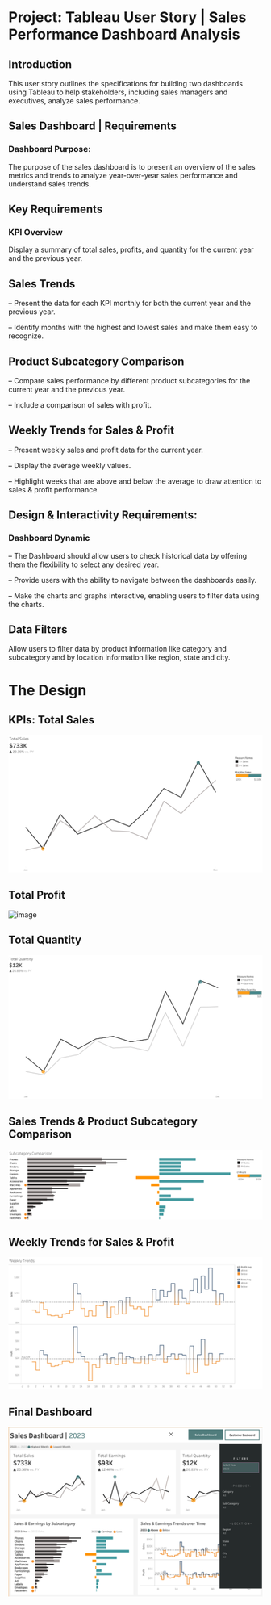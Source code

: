# Project: Tableau User Story | Sales Performance Dashboard Analysis

## Introduction
This user story outlines the specifications for building two dashboards using Tableau to help stakeholders, including sales managers and executives, analyze sales performance. 

## Sales Dashboard | Requirements
### Dashboard Purpose:
The purpose of the sales dashboard is to present an overview of the sales metrics and trends to analyze year-over-year sales performance and understand sales trends.

## Key Requirements
### KPI Overview
Display a summary of total sales, profits, and quantity for the current year and the previous year.

## Sales Trends
 – Present the data for each KPI monthly for both the current year and the previous year.

 – Identify months with the highest and lowest sales and make them easy to recognize.

## Product Subcategory Comparison
 – Compare sales performance by different product subcategories for the current year and the previous year.

 – Include a comparison of sales with profit.

## Weekly Trends for Sales & Profit
 – Present weekly sales and profit data for the current year.

 – Display the average weekly values.

 – Highlight weeks that are above and below the average to draw attention to sales & profit performance.
 
## Design & Interactivity Requirements:
  ### Dashboard Dynamic
 – The Dashboard should allow users to check historical data by offering them the flexibility to select any desired year.

 – Provide users with the ability to navigate between the dashboards easily.

 – Make the charts and graphs interactive, enabling users to filter data using the charts.

## Data Filters
Allow users to filter data by product information like category and subcategory and by location information like region, state and city.

# The Design


## KPIs: Total Sales
![image](https://github.com/vchukwuma/Project-1-Tableau-User-Story-Sales-Performance-Dashboard-Analysis/blob/main/KPI%20Sales.png?raw=true)



## Total Profit
![image](https://github.com/vchukwuma/Project-1-Tableau-User-Story-Sales-Performance-Dashboard-Analysis/assets/89330614/94ae2c02-e696-4b4b-a30f-cc2ed0f07fc4)



## Total Quantity
![image](https://github.com/vchukwuma/Project-1-Tableau-User-Story-Sales-Performance-Dashboard-Analysis/blob/main/KPI%20Quantity.png?raw=true)



## Sales Trends & Product Subcategory Comparison
![image](https://github.com/vchukwuma/Project-1-Tableau-User-Story-Sales-Performance-Dashboard-Analysis/blob/main/Subcategory%20Comparison.png?raw=true)



## Weekly Trends for Sales & Profit
![image](https://github.com/vchukwuma/Project-1-Tableau-User-Story-Sales-Performance-Dashboard-Analysis/blob/main/Weekly%20Trends.png?raw=true)


## Final Dashboard
![image](https://github.com/vchukwuma/Project-1-Tableau-User-Story-Sales-Performance-Dashboard-Analysis/blob/main/Sales%20Dashboard%20with%20Filters%20.png?raw=true)








